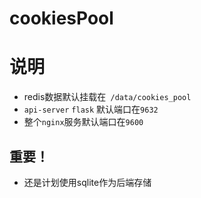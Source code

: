 # cookiesPool

# 说明
-  redis数据默认挂载在` /data/cookies_pool`
- `api-server` `flask` 默认端口在`9632`
-  整个`nginx`服务默认端口在`9600`

## 重要！
-  还是计划使用sqlite作为后端存储
